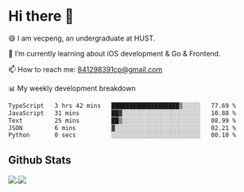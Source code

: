 
# Hi there 👋
😄 I am vecpeng, an undergraduate at HUST.

🌱 I’m currently learning about iOS development & Go & Frontend.

📫 How to reach me: 841298391cp@gmail.com

📊 My weekly development breakdown
<!--START_SECTION:waka-->

```txt
TypeScript   3 hrs 42 mins   ███████████████████▒░░░░░   77.69 %
JavaScript   31 mins         ██▓░░░░░░░░░░░░░░░░░░░░░░   10.88 %
Text         25 mins         ██▒░░░░░░░░░░░░░░░░░░░░░░   08.99 %
JSON         6 mins          ▓░░░░░░░░░░░░░░░░░░░░░░░░   02.21 %
Python       0 secs          ░░░░░░░░░░░░░░░░░░░░░░░░░   00.10 %
```

<!--END_SECTION:waka-->

## Github Stats
<a href="https://github.com/anuraghazra/github-readme-stats">
  <img align="center" src="https://github-readme-stats.vercel.app/api?username=vecpeng&count_private=true&hide=stars" />
</a>
<a href="https://github.com/anuraghazra/convoychat">
  <img align="center" src="https://github-readme-stats.vercel.app/api/top-langs/?username=vecpeng&layout=compact" />
</a>
